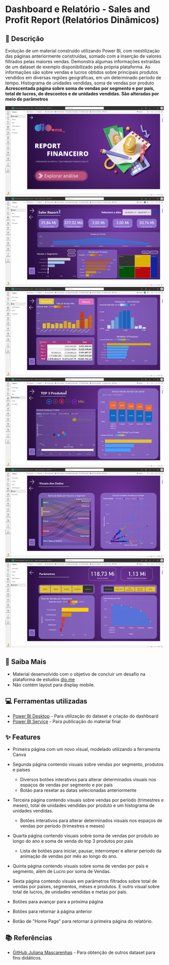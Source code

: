 # Dashboard e Relatório - Sales and Profit Report (Relatórios Dinâmicos)

## 📒 Descrição
Evolução de um material construído utilizando Power BI, com reestilização das páginas anteriormente construídas, somado com a inserção de valores filtrados pelas maiores vendas.
Demonstra algumas informações extraídas de um dataset de exemplo disponibilizado pela própria plataforma.
As informações são sobre vendas e lucros obtidos sobre principais produtos vendidos em diversas regiões geográficas, em um determinado período de tempo. Histograma de unidades vendidas, soma de vendas por produto
**Acrescentada página sobre soma de vendas por segmento e por país, total de lucros, de descontos e de unidades vendidas. São alteradas por meio de parâmetros**

![Primeira Página](assets/images/first_pag.png)
![Segunda Página](assets/images/second_pag.png)
![Terceira Página](assets/images/third_pag.png)
![Quarta Página](assets/images/fourth_pag.png)
![Quinta Página](assets/images/fifth_pag.png)
![Sexta Página](assets/images/sixth_pag.png)

## 🔎 Saiba Mais
- Material desenvolvido com o objetivo de concluir um desafio na plataforma de estudos [dio.me](https://web.dio.me)
- Não contém layout para display mobile.

## 💻 Ferramentas utilizadas
- [Power BI Desktop](https://www.microsoft.com/pt-br/download/details.aspx?id=58494) - Para utilização do dataset e criação do dashboard
- [Power BI Service](https://app.powerbi.com/) - Para publicação do material final

## ✨ Features
- Primeira página com um novo visual, modelado utilizando a ferramenta Canva
- Segunda página contendo visuais sobre vendas por segmento, produtos e países
  - Diversos botões interativos para alterar determinados visuais nos espaços de vendas por segmento e por país
  - Botão para resetar as datas selecionadas anteriormente

- Terceira página contendo visuais sobre vendas por período (trimestres e meses), total de unidades vendidas por produto e um histograma de unidades vendidas.
  - Botões interativos para alterar determinados visuais nos espaços de vendas por período (trimestres e meses)
  
- Quarta página contendo visuais sobre soma de vendas por produto ao longo do ano e soma de venda do top 3 produtos por país
  - Lista de botões para iniciar, pausar, interromper e alterar período da animação de vendas por mês ao longo do ano.

- Quinta página contendo visuais sobre soma de vendas por país e segmento, além de Lucro por soma de Vendas.
  
- Sexta página contendo visuais em parâmetros filtrados sobre total de vendas por países, segmentos, mêses e produtos. E outro visual sobre total de lucros, de unidades vendidas e metas por país.

- Botões para avançar para a próxima página
- Botões para retornar à página anterior
- Botão de "Home Page" para retornar à primeira página do relatório.

## 📚 Referências
- [GitHub Juliana Mascarenhas](https://github.com/julianazanelatto) - Para obtenção de outros dataset para fins didáticos.